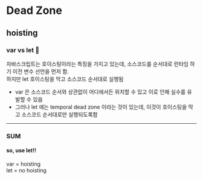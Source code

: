Dead Zone
=============
hoisting
-------------

### var vs let 💬
자바스크립트는 호이스팅이라는 특징을 가지고 있는데, 소스코드를 순서대로 런타임 하기 이전 변수 선언을 먼저 함.   
하지만 let 호이스팅을 막고 소스코드 순서대로 실행됨   
+ var 은 소스코드 순서와 상관없이 어디에서든 위치할 수 있고 이로 인해 실수를 유발할 수 있음
+ 그러나 let 에는 temporal dead zone 이라는 것이 있는데, 이것이 호이스팅을 막고 소스코드 순서대로만 실행되도록함

 <hr/>
 
 
 ### SUM
 #### so, use let!!

var = hoisting   
let = no hoisting   

 
